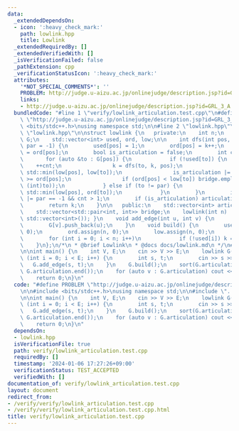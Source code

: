 ```yaml
---
data:
  _extendedDependsOn:
  - icon: ':heavy_check_mark:'
    path: lowlink.hpp
    title: Lowlink
  _extendedRequiredBy: []
  _extendedVerifiedWith: []
  _isVerificationFailed: false
  _pathExtension: cpp
  _verificationStatusIcon: ':heavy_check_mark:'
  attributes:
    '*NOT_SPECIAL_COMMENTS*': ''
    PROBLEM: http://judge.u-aizu.ac.jp/onlinejudge/description.jsp?id=GRL_3_A
    links:
    - http://judge.u-aizu.ac.jp/onlinejudge/description.jsp?id=GRL_3_A
  bundledCode: "#line 1 \"verify/lowlink_articulation.test.cpp\"\n#define PROBLEM\
    \ \"http://judge.u-aizu.ac.jp/onlinejudge/description.jsp?id=GRL_3_A\"\n\n#include\
    \ <bits/stdc++.h>\nusing namespace std;\n\n#line 2 \"lowlink.hpp\"\n\n#line 5\
    \ \"lowlink.hpp\"\n\nstruct lowlink {\n   private:\n    int n;\n    std::vector<std::vector<int>>\
    \ G;\n    std::vector<int> used, ord, low;\n\n    int dfs(int pos, int k, int\
    \ par = -1) {\n        used[pos] = 1;\n        ord[pos] = k++;\n        low[pos]\
    \ = ord[pos];\n        bool is_articulation = false;\n        int cnt = 0;\n \
    \       for (auto &to : G[pos]) {\n            if (!used[to]) {\n            \
    \    ++cnt;\n                k = dfs(to, k, pos);\n                low[pos] =\
    \ std::min(low[pos], low[to]);\n                is_articulation |= ~par && low[to]\
    \ >= ord[pos];\n                if (ord[pos] < low[to]) bridge.emplace_back(std::minmax(pos,\
    \ (int)to));\n            } else if (to != par) {\n                low[pos] =\
    \ std::min(low[pos], ord[to]);\n            }\n        }\n        is_articulation\
    \ |= par == -1 && cnt > 1;\n        if (is_articulation) articulation.push_back(pos);\n\
    \        return k;\n    }\n\n   public:\n    std::vector<int> articulation;\n\
    \    std::vector<std::pair<int, int>> bridge;\n    lowlink(int n) : n(n) { G.assign(n,\
    \ std::vector<int>()); }\n    void add_edge(int u, int v) {\n        G[u].push_back(v);\n\
    \        G[v].push_back(u);\n    }\n    void build() {\n        used.assign(n,\
    \ 0);\n        ord.assign(n, 0);\n        low.assign(n, 0);\n        int k = 0;\n\
    \        for (int i = 0; i < n; i++)\n            if (!used[i]) k = dfs(i, k);\n\
    \    }\n};\n/*\n * @brief Lowlink\n * @docs docs/lowlink.md\n */\n#line 7 \"verify/lowlink_articulation.test.cpp\"\
    \n\nint main() {\n    int V, E;\n    cin >> V >> E;\n    lowlink G(V);\n    for\
    \ (int i = 0; i < E; i++) {\n        int s, t;\n        cin >> s >> t;\n     \
    \   G.add_edge(s, t);\n    }\n    G.build();\n    sort(G.articulation.begin(),\
    \ G.articulation.end());\n    for (auto v : G.articulation) cout << v << '\\n';\n\
    \    return 0;\n}\n"
  code: "#define PROBLEM \"http://judge.u-aizu.ac.jp/onlinejudge/description.jsp?id=GRL_3_A\"\
    \n\n#include <bits/stdc++.h>\nusing namespace std;\n\n#include \"../lowlink.hpp\"\
    \n\nint main() {\n    int V, E;\n    cin >> V >> E;\n    lowlink G(V);\n    for\
    \ (int i = 0; i < E; i++) {\n        int s, t;\n        cin >> s >> t;\n     \
    \   G.add_edge(s, t);\n    }\n    G.build();\n    sort(G.articulation.begin(),\
    \ G.articulation.end());\n    for (auto v : G.articulation) cout << v << '\\n';\n\
    \    return 0;\n}\n"
  dependsOn:
  - lowlink.hpp
  isVerificationFile: true
  path: verify/lowlink_articulation.test.cpp
  requiredBy: []
  timestamp: '2024-01-06 17:27:26+09:00'
  verificationStatus: TEST_ACCEPTED
  verifiedWith: []
documentation_of: verify/lowlink_articulation.test.cpp
layout: document
redirect_from:
- /verify/verify/lowlink_articulation.test.cpp
- /verify/verify/lowlink_articulation.test.cpp.html
title: verify/lowlink_articulation.test.cpp
---
```

